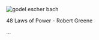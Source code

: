 <img src="../../public/images/book_covers/laws.jpg" id="cover" alt="godel escher bach"/>
<p id="title">48 Laws of Power - Robert Greene</p>

...
